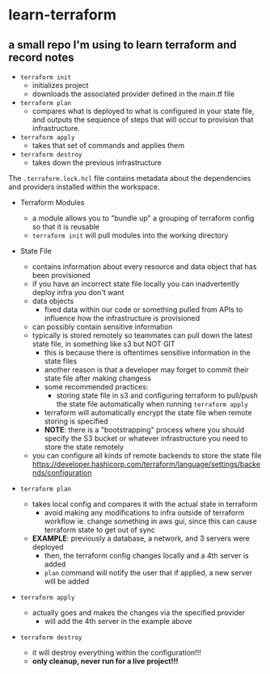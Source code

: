 # learn-terraform
## a small repo I'm using to learn terraform and record notes

- `terraform init`
  - initializes project
  - downloads the associated provider defined in the main.tf file
- `terraform plan`
  - compares what is deployed to what is configured in your state file, and outputs the sequence of steps that will occur to provision that infrastructure.
- `terraform apply`
  - takes that set of commands and applies them
- `terraform destroy`
  - takes down the previous infrastructure

The `.terraform.lock.hcl` file contains metadata about the dependencies and providers installed within the workspace.

- Terraform Modules
  - a module allows you to "bundle up" a grouping of terraform config so that it is reusable
  - `terraform init` will pull modules into the working directory
- State File
  - contains information about every resource and data object that has been provisioned
  - if you have an incorrect state file locally you can inadvertently deploy infra you don't want
  - data objects
    - fixed data within our code or something pulled from APIs to influence how the infrastructure is provisioned
  - can possibly contain sensitive information
  - typically is stored remotely so teammates can pull down the latest state file, in something like s3 but NOT GIT
    - this is because there is oftentimes sensitive information in the state files
    - another reason is that a developer may forget to commit their state file after making changess
    - some recommended practices:
      - storing state file in s3 and configuring terraform to pull/push the state file automatically when running `terraform apply`
    - terraform will automatically encrypt the state file when remote storing is specified
    - **NOTE**: there is a "bootstrapping" process where you should specify the S3 bucket or whatever infrastructure you need to store the state remotely
  - you can configure all kinds of remote backends to store the state file https://developer.hashicorp.com/terraform/language/settings/backends/configuration

- `terraform plan`
  - takes local config and compares it with the actual state in terraform
    - avoid making any modifications to infra outside of terraform workflow ie. change something in aws gui, since this can cause terraform state to get out of sync
  - **EXAMPLE**: previously a database, a network, and 3 servers were deployed
    - then, the terraform config changes locally and a 4th server is added
    - `plan` command will notify the user that if applied, a new server will be added
- `terraform apply`
  - actually goes and makes the changes via the specified provider
    - will add the 4th server in the example above
- `terraform destroy`
  - it will destroy everything within the configuration!!!
  - **only cleanup, never run for a live project!!!**

